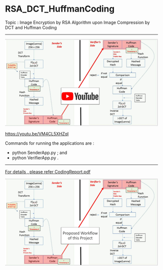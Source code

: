 # RSA_DCT_HuffmanCoding
Topic : 
Image Encryption by RSA Algorithm upon Image Compression by DCT and Huffman Coding

--- --- --- ---

[![Watch the video](./WorkFlowIllustration_Youtube.jpg)](https://youtu.be/VM4CL5XHZqI)

<a herf="https://youtu.be/VM4CL5XHZqI">https://youtu.be/VM4CL5XHZqI</a>


Commands for running the applications are :
- python SenderApp.py ; and
- python VerifierApp.py .

--- --- --- ---


<a href="./CodingReport.pdf">For details , please refer CodingReport.pdf</a>

<img src="./WorkflowIllustration.jpg">





